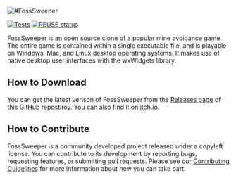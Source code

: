 <!--
SPDX-FileCopyrightText: 2022-2023 Daniel Valcour <fosssweeper@gmail.com>

SPDX-License-Identifier: GPL-3.0-or-later
-->

![#FossSweeper](https://user-images.githubusercontent.com/60055347/194952126-d8ccd2b9-b60e-4564-accc-dbe554255e1c.png)

[![Tests](https://github.com/Journeyman-dev/FossSweeper/actions/workflows/Tests.yaml/badge.svg)](https://github.com/Journeyman-dev/FossSweeper/actions/workflows/Tests.yaml) [![REUSE status](https://api.reuse.software/badge/git.fsfe.org/reuse/api)](https://api.reuse.software/info/git.fsfe.org/reuse/api)

FossSweeper is an open source clone of a popular mine avoidance game. The entire game is contained within a single executable file, and is playable on Windows, Mac, and Linux desktop operating systems. It makes use of native desktop user interfaces with the wxWidgets library.

## How to Download

You can get the latest verison of FossSweeper from the [Releases page](https://github.com/Journeyman-dev/FossSweeper/releases) of this GitHub repostiroy. You can also find it on [itch.io](https://journeyman-dev.itch.io/fosssweeper).

## How to Contribute

FossSweeper is a community developed project released under a copyleft license. You can contribute to its development by reporting bugs, requesting features, or submitting pull requests. Please see our [Contributing Guidelines](CONTRIBUTING.md) for more information about how you can take part.

